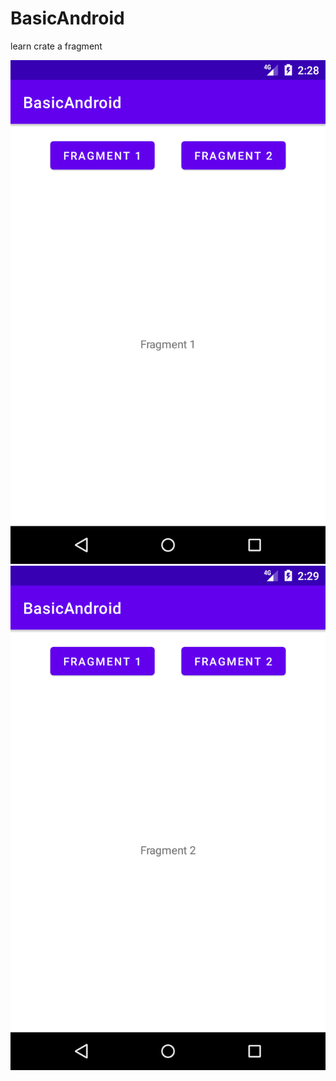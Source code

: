 # BasicAndroid
learn crate a fragment

![Image](https://github.com/albae69/BasicAndroid/blob/fragment/app/src/main/res/drawable/img_fragment_1.png)
![Image](https://github.com/albae69/BasicAndroid/blob/fragment/app/src/main/res/drawable/img_fragment_2.png)

